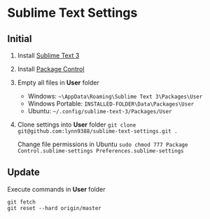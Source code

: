 # Sublime Text Settings

## Initial
 1. Install [Sublime Text 3](https://www.sublimetext.com/3)
 2. Install [Package Control](https://packagecontrol.io/installation)
 3. Empty all files in **User** folder
	 - Windows: `~\AppData\Roaming\Sublime Text 3\Packages\User`
	 - Windows Portable: `INSTALLED-FOLDER\Data\Packages\User`
	 - Ubuntu: `~/.config/sublime-text-3/Packages/User`
 4. Clone settings into **User** folder
	 `git clone git@github.com:lynn9388/sublime-text-settings.git .`
	 
	 Change file permissions in Ubuntu
	 `sudo chmod 777 Package Control.sublime-settings Preferences.sublime-settings`

## Update
Execute commands in **User** folder
```
git fetch
git reset --hard origin/master
```
